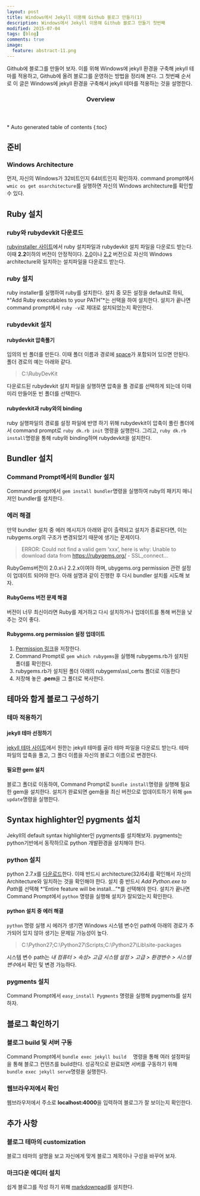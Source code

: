 ```yaml
---
layout: post
title: Windows에서 Jekyll 이용해 Github 블로그 만들기(1)
description: Windows에서 Jekyll 이용해 Github 블로그 만들기 첫번째 
modified: 2015-07-04
tags: [blog]
comments: true
image:
  feature: abstract-11.png
---
```


Github에 블로그를 만들어 보자. 이를 위해 Windows에 jekyll 환경을 구축해 jekyll 테마를 적용하고, Github에 올려 블로그를 운영하는 방법을 정리해 본다. 그 첫번째 순서로 이 글은 Windows에 jekyll 환경을 구축해서 jekyll 테마를 적용하는 것을 설명한다. 

<section id="table-of-contents" class="toc">
  <header>
    <h3>Overview</h3>
  </header>
<div id="drawer" markdown="1">
*  Auto generated table of contents
{:toc}
</div>
</section><!-- /#table-of-contents -->


## 준비

### Windows Architecture
먼저, 자신의 Windows가 32비트인지 64비트인지 확인하자. command prompt에서 `wmic os get osarchitecture`를 실행하면 자신의 Windows architecture를 확인할 수 있다. 


## Ruby 설치

### ruby와 rubydevkit 다운로드

[rubyinstaller 사이트](http://rubyinstaller.org/downloads/)에서 ruby 설치파일과 rubydevkit 설치 파일을 다운로드 받는다. 이때 **2.2**이하의 버전이 안정적이다. <u>2.0</u>이나 <u>2.2</u> 버전으로 자신의 Windows architecture와 일치하는 설치파일을 다운로드 받는다. 

### ruby 설치
ruby installer를 실행하여 ruby를 설치한다. 설치 중 모든 설정을 default로 하되, *“Add Ruby executables to your PATH”*는 선택을 하여 설치한다. 
설치가 끝나면 command prompt에서 `ruby -v`로 제대로 설치되었는지 확인한다. 

### rubydevkit 설치

#### rubydevkit 압축풀기
임의의 빈 폴더를 만든다. 이때 폴더 이름과 경로에 <u>space</u>가 포함되어 있으면 안된다. 폴더 경로의 예는 아래와 같다. 

>C:\RubyDevKit

다운로드된 rubydevkit 설치 파일을 실행하면 압축을 풀 경로를 선택하게 되는데 이때 미리 만들어둔 빈 폴더를 선택한다. 

#### rubydevkit과 ruby와의 binding
ruby 실행파일의 경로를 설정 파일에 반영 하기 위해 rubydevkit이 압축이 풀린 폴더에서 command prompt로 `ruby dk.rb init` 명령을 실행한다. 그리고, `ruby dk.rb install`명령을 통해 ruby와 binding하며 rubydevkit을 설치한다.  


## Bundler 설치

### Command Prompt에서의 Bundler 설치

Command prompt에서 `gem install bundler`명령을 실행하여 ruby의 패키지 매니저인 bundler를 설치한다. 

### 에러 해결 
만약 bundler 설치 중 에러 메시지가 아래와 같이 출력되고 설치가 종료된다면, 이는 rubygems.org의 구조가 변경되었기 때문에 생기는 문제이다. 

>ERROR: Could not find a valid gem ‘xxx’, here is why: Unable to download data from https://rubygems.org/ - SSL_connect...

RubyGems버전이 2.0.x나 2.2.x이여야 하며, ubygems.org permission 관련 설정이 업데이트 되어야 한다. 아래 설명과 같이 진행한 후 다시 bundler 설치를 시도해 보자. 

#### RubyGems 버전 문제 해결 
버전이 너무 최신이라면 Ruby를 제거하고 다시 설치하거나 업데이트를 통해 버전을 낮추는 것이 좋다.

#### Rubygems.org permission 설정 업데이트
1. [Permission 링크](https://raw.githubusercontent.com/rubygems/rubygems/master/lib/rubygems/ssl_certs/AddTrustExternalCARoot-2048.pem)을 저장한다.  
2. Command Prompt로 `gem which rubygems`을 실행해 rubygems.rb가 설치된 폴더를 확인한다. 
3. rubygems.rb가 설치된 폴더 아래의 rubygems\ssl_certs 폴더로 이동한다 
4. 저장해 놓은 **.pem**을 그 폴더로 복사한다. 


## 테마와 함게 블로그 구성하기

### 테마 적용하기 

#### jekyll 테마 선정하기 

[jekyll 테마 사이트](http://jekyllthemes.org/)에서 원한는 jekyll 테마를 골라 테마 파일을 다운로드 받는다. 테마 파일의 압축을 풀고, 그 폴더 이름을 자신의 블로그 이름으로 변경한다. 

#### 필요한 gem 설치

블로그 폴더로 이동하여, Command Prompt로 `bundle install`명령을 실행해 필요한 gem을 설치한다. 설치가 완료되면 gem들을 최신 버전으로 업데이트하기 위해 `gem update`명령을 실행한다. 

## Syntax highlighter인  pygments 설치 
Jekyll의 default syntax highlighter인 pygments를 설치해보자. pygments는 python기반에서 동작하므로 python 개발환경을 설치해야 한다. 

### python 설치
python 2.7.x를 [다운로드](https://www.python.org/downloads/windows/)한다. 이때 반드시 architecture(32/64)를 확인해서 자신의 Architecture와 일치하는 것을 확인해야 한다. 설치 중 반드시 *Add Python.exe to Path*를 선택해 *“Entire feature will be install…”*를 선택해야 한다. 설치가 끝나면 Command Prompt에서 `python` 명령을 실행해 설치가 잘되었는지 확인한다. 

#### python 설치 중 에러 해결
`python` 명령 실행 시 에러가 생기면 Windows 시스템 변수인 path에 아래의 경로가 추가되어 있지 않아 생기는 문제일 가능성이 높다. 

>C:\Python27;C:\Python27\Scripts;C:\Python27\Lib\site-packages

시스템 변수 path는 *내 컴퓨터 > 속성> 고급 시스템 설정 > 고급 > 환경변수 > 시스템 변수*에서 확인 및 변경 가능하다. 

### pygments 설치
Command Prompt에서 `easy_install Pygments` 명령을 실행해 pygments를 설치하자. 


## 블로그 확인하기

### 블로그 build 및 서버 구동

Command Prompt에서 `bundle exec jekyll build  ` 명령을 통해 여러 설정파일을 통해 블로그 컨텐츠를 build한다. 성공적으로 완료되면 서버를 구동하기 위해 `bundle exec jekyll serve`명령을 실행한다. 

### 웹브라우저에서 확인
웹브라우저에서 주소로 **localhost:4000**을 입력하여 블로그가 잘 보이는지 확인한다. 


## 추가 사항

### 블로그 테마의 customization
블로그 테마의 설명을 보고 자신에게 맞게 블로그 제목이나 구성을 바꾸어 보자.

### 마크다운 에디터 설치 
쉽게 블로그를 작성 하기 위해 [markdownpad](http://markdownpad.com/download.html)를 설치한다. 

